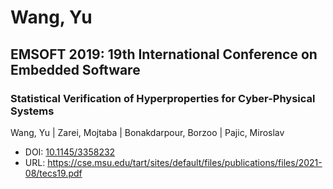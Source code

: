 # Wang, Yu

## EMSOFT 2019: 19th International Conference on Embedded Software

### Statistical Verification of Hyperproperties for Cyber-Physical Systems
Wang, Yu | Zarei, Mojtaba | Bonakdarpour, Borzoo | Pajic, Miroslav
* DOI: [10.1145/3358232](https://doi.org/10.1145/3358232)
* URL: <https://cse.msu.edu/tart/sites/default/files/publications/files/2021-08/tecs19.pdf>

